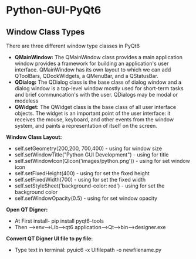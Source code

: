 # Python-GUI-PyQt6

## Window Class Types

There are three different window type classes in PyQt6

- **QMainWindow:** The QMainWindow class provides a main application window  provides a framework for building an application's user interface. QMainWindow has its own layout to which we can add QToolBars, QDockWidgets, a QMenuBar, and a QStatusBar.
- **QDialog:** The QDialog class is the base class of dialog window and a dialog window is a top-level window mostly used for short-term tasks and brief communcation's with the user. QDialogs may be modal or modeless
- **QWidget:** The QWidget class is the base class of all user interface objects. The widget is an important point of the user interface: it receives the mouse, keyboard, and other events from the window system, and paints a representation of itself on the screen.

**Window Class Layout:**

* self.setGeometry(200,200, 700,400) - using for window size
* self.setWindowTitle("Python GUI Development") - using for title
* self.setWindowIcon(QIcon('images/python.png')) - using for set window icon
* self.setFixedHeight(400) - using for set the fixed height
* self.setFixedWidth(700) - using for set the fixed width
* self.setStyleSheet('background-color: red') - using for set the background color
* self.setWindowOpacity(0.5) - using for set window opacity

**Open QT Digner:**

* At First install- pip install pyqt6-tools
* Then -->env-->Lib-->qt6 application-->Qt-->bin-->designer.exe

**Convert QT Digner UI file to py file:**

* Type text in terminal: pyuic6 -x UIfilepath -o newfilename.py
